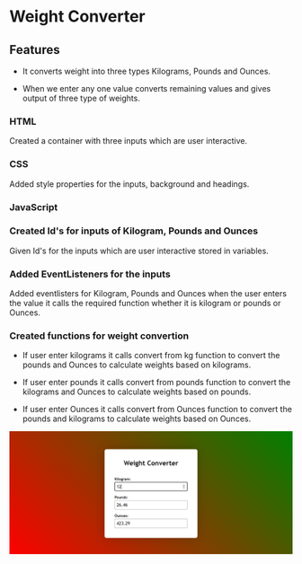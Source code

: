 # Weight Converter

## Features

* It converts weight into three types Kilograms, Pounds and Ounces.

* When we enter any one value converts remaining values and gives output of three type of weights.

### HTML 

Created a container with three inputs which are user interactive.

### CSS 

Added style properties for the inputs, background and headings.

### JavaScript 

### Created Id's for inputs of Kilogram, Pounds and Ounces

Given Id's for the inputs which are user interactive stored in variables.

### Added EventListeners for the inputs

Added eventlisters for Kilogram, Pounds and Ounces when the user enters the value it calls the required function whether it is kilogram or pounds or Ounces.

### Created functions for weight convertion

* If user enter kilograms it calls convert from kg function to convert the pounds and Ounces to calculate weights based on kilograms. 

*  If user enter pounds it calls convert from pounds function to convert the kilograms and Ounces to calculate weights based on pounds. 

* If user enter Ounces it calls convert from Ounces function to convert the pounds and kilograms to calculate weights based on Ounces. 

<img src="output/weightconverter.png">




